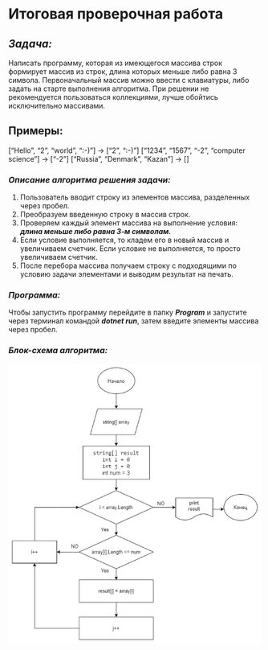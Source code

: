 # Итоговая проверочная работа

## **_Задача:_**
Написать программу, которая из имеющегося массива строк формирует массив из строк, длина которых меньше либо равна 3 символа. Первоначальный массив можно ввести с клавиатуры, либо задать на старте выполнения алгоритма. При решении не рекомендуется пользоваться коллекциями, лучше обойтись исключительно массивами.
## Примеры:
[“Hello”, “2”, “world”, “:-)”] → [“2”, “:-)”]
[“1234”, “1567”, “-2”, “computer science”] → [“-2”]
[“Russia”, “Denmark”, “Kazan”] → []

### **_Описание алгоритма решения задачи:_**
1. Пользователь вводит строку из элементов массива, разделенных через пробел.
2. Преобразуем введенную строку в массив строк.
3. Проверяем каждый элемент массива на выполнение условия: **_длина меньше либо равна 3-м символам._**
4. Если условие выполняется, то кладем его в новый массив и увеличиваем счетчик. Если условие не выполняется, то просто увеличиваем счетчик.
5. После перебора массива получаем строку с подходящими по условию задачи элементами и выводим результат на печать.

### **_Программа:_**
Чтобы запустить программу перейдите в папку **_Program_** и запустите через терминал командой **_dotnet run_**, затем введите элементы массива через пробел.

### **_Блок-схема алгоритма:_**
![](diagram.png)
